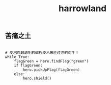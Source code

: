 ﻿---
layout: default
title: harrowland
---
## 苦痛之土
```

# 使用你最聪明的编程技术来胜过你的对手！
while True:
    flagGreen = hero.findFlag("green")
    if flagGreen:
        hero.pickUpFlag(flagGreen)
    else:
        hero.shield()

```
